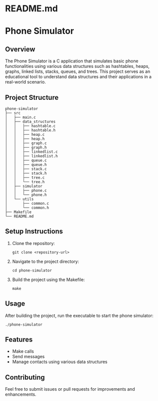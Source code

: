 # README.md

# Phone Simulator

## Overview
The Phone Simulator is a C application that simulates basic phone functionalities using various data structures such as hashtables, heaps, graphs, linked lists, stacks, queues, and trees. This project serves as an educational tool to understand data structures and their applications in a real-world scenario.

## Project Structure
```
phone-simulator
├── src
│   ├── main.c
│   ├── data_structures
│   │   ├── hashtable.c
│   │   ├── hashtable.h 
│   │   ├── heap.c
│   │   ├── heap.h
│   │   ├── graph.c
│   │   ├── graph.h
│   │   ├── linkedlist.c
│   │   ├── linkedlist.h
│   │   ├── queue.c
│   │   ├── queue.h
│   │   ├── stack.c
│   │   ├── stack.h
│   │   ├── tree.c
│   │   └── tree.h
│   ├── simulator
│   │   ├── phone.c
│   │   └── phone.h
│   └── utils
│       ├── common.c
│       └── common.h
├── Makefile
└── README.md
```

## Setup Instructions
1. Clone the repository:
   ```
   git clone <repository-url>
   ```
2. Navigate to the project directory:
   ```
   cd phone-simulator
   ```
3. Build the project using the Makefile:
   ```
   make
   ```

## Usage
After building the project, run the executable to start the phone simulator:
```
./phone-simulator
```

## Features
- Make calls
- Send messages
- Manage contacts using various data structures

## Contributing
Feel free to submit issues or pull requests for improvements and enhancements.